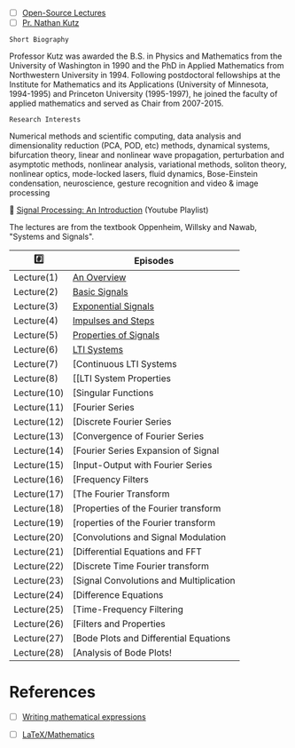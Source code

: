 
- [ ] [Open-Source Lectures](http://faculty.washington.edu/kutz/page5/page23)
- [ ] [Pr. Nathan Kutz](http://faculty.washington.edu/kutz/page4)

`Short Biography`

Professor Kutz was awarded the B.S. in Physics and Mathematics from the University of Washington in 1990 and the PhD in Applied Mathematics from Northwestern University in 1994. Following postdoctoral fellowships at the Institute for Mathematics and its Applications (University of Minnesota, 1994-1995) and Princeton University (1995-1997), he joined the faculty of applied mathematics and served as Chair from 2007-2015.

`Research Interests`

Numerical methods and scientific computing, data analysis and dimensionality reduction (PCA, POD, etc) methods, dynamical systems, bifurcation theory, linear and nonlinear wave propagation, perturbation and asymptotic methods, nonlinear analysis, variational methods, soliton theory, nonlinear optics, mode-locked lasers, fluid dynamics, Bose-Einstein condensation, neuroscience, gesture recognition and video & image processing



:round_pushpin: [Signal Processing: An Introduction](https://www.youtube.com/playlist?list=PL6Vi_EcJpt8E96_JTKoOKY3HYWVGjf6b4) (Youtube Playlist)

The lectures are from the textbook Oppenheim, Willsky and Nawab, "Systems and Signals".

|  :hash:       |  Episodes                             | 
|---------------|---------------------------------------|
| Lecture(1)    | [An Overview](1)                      |
| Lecture(2)    | [Basic Signals](2)                    |
| Lecture(3)    | [Exponential Signals](3)              |
| Lecture(4)    | [Impulses and Steps](4)               |
| Lecture(5)    | [Properties of Signals](5)            |
| Lecture(6)    | [LTI Systems](6)                      |
| Lecture(7)    | [Continuous LTI Systems
| Lecture(8)    | [[LTI System Properties
| Lecture(10)   | [Singular Functions
| Lecture(11)   | [Fourier Series
| Lecture(12)   | [Discrete Fourier Series
| Lecture(13)   | [Convergence of Fourier Series
| Lecture(14)   | [Fourier Series Expansion of Signal
| Lecture(15)   | [Input-Output with Fourier Series
| Lecture(16)   | [Frequency Filters
| Lecture(17)   | [The Fourier Transform
| Lecture(18)   | [Properties of the Fourier transform
| Lecture(19)   | [roperties of the Fourier transform
| Lecture(20)   | [Convolutions and Signal Modulation
| Lecture(21)   | [Differential Equations and FFT
| Lecture(22)   | [Discrete Time Fourier transform
| Lecture(23)   | [Signal Convolutions and Multiplication
| Lecture(24)   | [Difference Equations
| Lecture(25)   | [Time-Frequency Filtering
| Lecture(26)   | [Filters and Properties
| Lecture(27)   | [Bode Plots and Differential Equations
| Lecture(28)   | [Analysis of Bode Plots!



# References

- [ ] [Writing mathematical expressions](https://docs.github.com/en/get-started/writing-on-github/working-with-advanced-formatting/writing-mathematical-expressions)
- [ ] [LaTeX/Mathematics](https://en.wikibooks.org/wiki/LaTeX/Mathematics)




